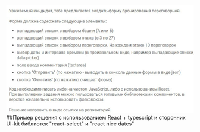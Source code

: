 ![Тестовое задание](./src/assets/img/task.jpg)
##Пример решения с использованием React + typescript и сторонних UI-kit библиотек "react-select" и "react nice dates"
